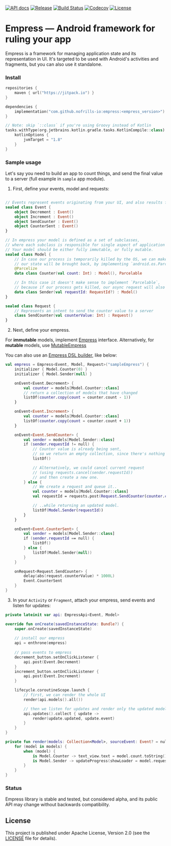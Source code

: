 [![API docs](https://img.shields.io/badge/API-docs-%2346C800.svg)](https://nofrills.io/empress/dokka/empress/index.html)
[![Release](https://jitpack.io/v/nofrills-io/empress.svg)](https://jitpack.io/#nofrills-io/empress)
[![Build Status](https://travis-ci.com/nofrills-io/empress.svg?branch=master)](https://travis-ci.com/nofrills-io/empress)
[![Codecov](https://img.shields.io/codecov/c/github/nofrills-io/empress)](https://codecov.io/gh/nofrills-io/empress)
[![License](https://img.shields.io/badge/license-Apache%202.0-blue.svg)](https://github.com/nofrills-io/empress/blob/master/LICENSE)

# Empress — Android framework for ruling your app

Empress is a framework for managing application state and its representation in UI.
It's targeted to be used with Android's activities and fragments, but you can also use it standalone.

### Install

```kotlin
repositories {
    maven { url("https://jitpack.io") }
}

dependencies {
    implementation("com.github.nofrills-io:empress:<empress_version>")
}

// Note: skip `::class` if you're using Groovy instead of Kotlin
tasks.withType(org.jetbrains.kotlin.gradle.tasks.KotlinCompile::class).configureEach {
    kotlinOptions {
        jvmTarget = "1.8"
    }
}
```

### Sample usage

Let's say you need to build an app to count things, and send the final value to a server
(full example in `sample` app module).

1. First, define your events, model and requests:

```kotlin

// Events represent events originating from your UI, and also results from performing Requests
sealed class Event {
    object Decrement : Event()
    object Increment : Event()
    object SendCounter : Event()
    object CounterSent : Event()
}

// In empress your model is defined as a set of subclasses,
// where each subclass is responsible for single aspect of application state.
// Your model should be either fully immutable, or fully mutable.
sealed class Model {
    // In case our process is temporarily killed by the OS, we can make sure
    // our state will be brought back, by implementing `android.os.Parcelable`
    @Parcelize
    data class Counter(val count: Int) : Model(), Parcelable

    // In this case it doesn't make sense to implement `Parcelable`,
    // because if our process gets killed, our async request will also die
    data class Sender(val requestId: RequestId?) : Model()
}

sealed class Request {
    // Represents an intent to send the counter value to a server
    class SendCounter(val counterValue: Int) : Request()
}
```

2. Next, define your empress.

For __immutable__ models, implement [Empress](dokka/empress/io.nofrills.empress/-empress/index.html)
interface. Alternatively, for __mutable__ models, use [MutableEmpress](dokka/empress/io.nofrills.empress/-mutable-empress/index.html)

You can also use an [Empress DSL builder](dokka/empress/io.nofrills.empress.builder/index.html), like below:

```kotlin
val empress = Empress<Event, Model, Request>("sampleEmpress") {
    initializer { Model.Counter(0) }
    initializer { Model.Sender(null) }

    onEvent<Event.Decrement> {
        val counter = models[Model.Counter::class]
        // return a collection of models that have changed
        listOf(counter.copy(count = counter.count - 1))
    }

    onEvent<Event.Increment> {
        val counter = models[Model.Counter::class]
        listOf(counter.copy(count = counter.count + 1))
    }

    onEvent<Event.SendCounter> {
        val sender = models[Model.Sender::class]
        if (sender.requestId != null) {
            // Counter value is already being sent,
            // so we return an empty collection, since there's nothing to be done.
            listOf()

            // Alternatively, we could cancel current request 
            // (using requests.cancel(sender.requestId)) 
            // and then create a new one.
        } else {
            // We create a request and queue it..
            val counter = models[Model.Counter::class]
            val requestId = requests.post(Request.SendCounter(counter.count))

            // ..while returning an updated model.
            listOf(Model.Sender(requestId))
        }
    }

    onEvent<Event.CounterSent> {
        val sender = models[Model.Sender::class]
        if (sender.requestId == null) {
            listOf()
        } else {
            listOf(Model.Sender(null))
        }
    }

    onRequest<Request.SendCounter> {
        delay(abs(request.counterValue) * 1000L)
        Event.CounterSent
    }
}
```

3. In your `Activity` or `Fragment`, attach your empress, send events and listen for updates:

```kotlin
private lateinit var api: EmpressApi<Event, Model>

override fun onCreate(savedInstanceState: Bundle?) {
    super.onCreate(savedInstanceState)
    
    // install our empress
    api = enthrone(empress)
    
    // pass events to empress
    decrement_button.setOnClickListener {
        api.post(Event.Decrement)
    }
    increment_button.setOnClickListener {
        api.post(Event.Increment)
    }

    lifecycle.coroutineScope.launch {
        // first, we can render the whole UI
        render(api.models().all())

        // then we listen for updates and render only the updated models
        api.updates().collect { update ->
            render(update.updated, update.event)
        }
    }
}

private fun render(models: Collection<Model>, sourceEvent: Event? = null) {
    for (model in models) {
        when (model) {
            is Model.Counter -> text_view.text = model.count.toString()
            is Model.Sender -> updateProgress(showLoader = model.requestId != null)
        }
    }
}
```

### Status

Empress library is stable and tested, but considered alpha,
and its public API may change without backwards compatibility.

## License

This project is published under Apache License, Version 2.0 (see the [LICENSE](https://github.com/nofrills-io/empress/blob/master/LICENSE) file for details).
